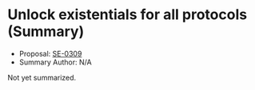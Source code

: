 # Unlock existentials for all protocols (Summary)

* Proposal: [SE-0309](https://github.com/apple/swift-evolution/blob/main/proposals/0309-unlock-existential-types-for-all-protocols.md)
* Summary Author: N/A

Not yet summarized.
